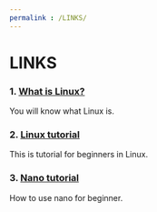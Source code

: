 ```yaml
---
permalink : /LINKS/
---
```


# LINKS

### 1. [What is Linux?](https://www.youtube.com/watch?v=zA3vmx0GaO8)
You will know what Linux is.

### 2. [Linux tutorial](https://www.youtube.com/watch?v=V1y-mbWM3B8)
This is tutorial for beginners in Linux.

### 3. [Nano tutorial](https://www.youtube.com/watch?v=Jf0ZJZJ8jlI)
How to use nano for beginner.
